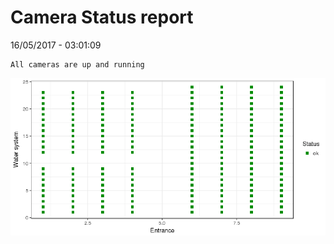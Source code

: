 Camera Status report
================
16/05/2017 - 03:01:09

    All cameras are up and running

![](camreport_files/figure-markdown_github/unnamed-chunk-2-1.png)
